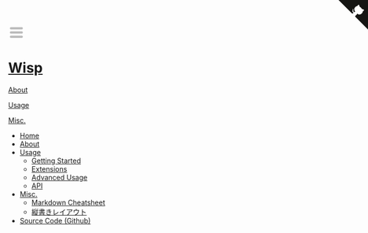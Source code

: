 <div id="menu_icon"><svg height="32px" viewBox="0 0 32.482018 32.482025" width="32px" xmlns="http://www.w3.org/2000/svg"><g style="fill:#bbb;stroke:#bbb;stroke-width:3.290238;stroke-linecap:round;stroke-linejoin:round;stroke-miterlimit:4.2"><rect height="1.296691" rx=".375946" width="23.408298" x="5.037515" y="6.9073"/><rect height="1.296691" rx=".375946" width="23.4083" x="5.037511" y="15.63461"/><rect height="1.296691" rx=".375946" width="23.408302" x="5.037511" y="24.36193"/></g></svg></div>

# [Wisp](./)

[About](./?main=about.md)

[Usage](./?main=usage.md)

[Misc.](./?main=misc.md)

- [Home](./)
- [About](./?main=about.md)
- [Usage](./?main=usage.md)
  - [Getting Started](./?main=getting_started.md)
  - [Extensions](./?main=extensions.md)
  - [Advanced Usage](./?main=advanced.md)
  - [API](./?main=api.md)
- [Misc.](./?main=misc.md)
  - [Markdown Cheatsheet](./?main=markdown.md)
  - [縦書きレイアウト](./?main=vertical_writing.md)
- [Source Code (Github)](https://github.com/lizard-isana/wisp/)


<div><a href="https://github.com/lizard-isana/wisp/" class="github-corner" aria-label="View source on GitHub"><svg width="60" height="60" viewBox="0 0 250 250" style="fill:#151513; color:#fff; position: absolute; top: 0; border: 0; right: 0;" aria-hidden="true"><path d="M0,0 L115,115 L130,115 L142,142 L250,250 L250,0 Z"></path><path d="M128.3,109.0 C113.8,99.7 119.0,89.6 119.0,89.6 C122.0,82.7 120.5,78.6 120.5,78.6 C119.2,72.0 123.4,76.3 123.4,76.3 C127.3,80.9 125.5,87.3 125.5,87.3 C122.9,97.6 130.6,101.9 134.4,103.2" fill="currentColor" style="transform-origin: 130px 106px;" class="octo-arm"></path><path d="M115.0,115.0 C114.9,115.1 118.7,116.5 119.8,115.4 L133.7,101.6 C136.9,99.2 139.9,98.4 142.2,98.6 C133.8,88.0 127.5,74.4 143.8,58.0 C148.5,53.4 154.0,51.2 159.7,51.0 C160.3,49.4 163.2,43.6 171.4,40.1 C171.4,40.1 176.1,42.5 178.8,56.2 C183.1,58.6 187.2,61.8 190.9,65.4 C194.5,69.0 197.7,73.2 200.1,77.6 C213.8,80.2 216.3,84.9 216.3,84.9 C212.7,93.1 206.9,96.0 205.4,96.6 C205.1,102.4 203.0,107.8 198.3,112.5 C181.9,128.9 168.3,122.5 157.7,114.1 C157.9,116.9 156.7,120.9 152.7,124.9 L141.0,136.5 C139.8,137.7 141.6,141.9 141.8,141.8 Z" fill="currentColor" class="octo-body"></path></svg></a><style>.github-corner:hover .octo-arm{animation:octocat-wave 560ms ease-in-out}@keyframes octocat-wave{0%,100%{transform:rotate(0)}20%,60%{transform:rotate(-25deg)}40%,80%{transform:rotate(10deg)}}@media (max-width:500px){.github-corner:hover .octo-arm{animation:none}.github-corner .octo-arm{animation:octocat-wave 560ms ease-in-out}}</style></div>
